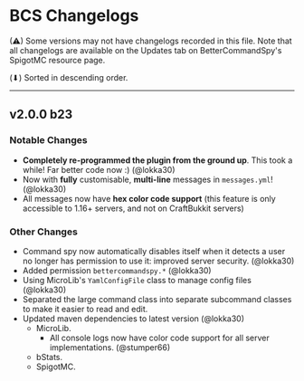 # BCS Changelogs

(⚠) Some versions may not have changelogs recorded in this file. Note that all changelogs are available on the Updates
tab on BetterCommandSpy's SpigotMC resource page.

(⬇) Sorted in descending order.

***

## v2.0.0 b23

### Notable Changes

* **Completely re-programmed the plugin from the ground up**. This took a while! Far better code now :) (@lokka30)
* Now with **fully** customisable, **multi-line** messages in `messages.yml`! (@lokka30)
* All messages now have **hex color code support** (this feature is only accessible to 1.16+ servers, and not on
  CraftBukkit servers)

### Other Changes

* Command spy now automatically disables itself when it detects a user no longer has permission to use it: improved
  server security. (@lokka30)
* Added permission `bettercommandspy.*` (@lokka30)
* Using MicroLib's `YamlConfigFile` class to manage config files (@lokka30)
* Separated the large command class into separate subcommand classes to make it easier to read and edit.
* Updated maven dependencies to latest version (@lokka30)
  * MicroLib.
    * All console logs now have color code support for all server implementations. (@stumper66)
  * bStats.
  * SpigotMC.